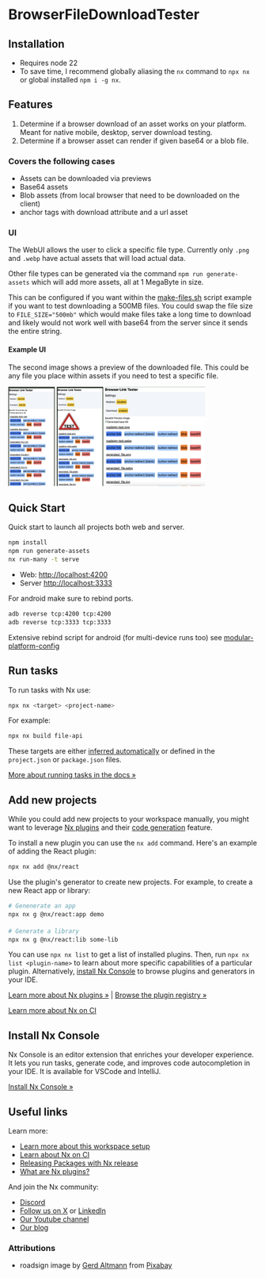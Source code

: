 # BrowserFileDownloadTester

<!-- <a alt="Nx logo" href="https://nx.dev" target="_blank" rel="noreferrer"><img src="https://raw.githubusercontent.com/nrwl/nx/master/images/nx-logo.png" width="45"></a>

✨ Your new, shiny [Nx workspace](https://nx.dev) is almost ready ✨.

[Learn more about this workspace setup and its capabilities](https://nx.dev/getting-started/intro#learn-nx?utm_source=nx_project&amp;utm_medium=readme&amp;utm_campaign=nx_projects) or run `npx nx graph` to visually explore what was created. Now, let's get you up to speed!

## Finish your CI setup

[Click here to finish setting up your workspace!](https://cloud.nx.app/connect/Vx4mJkaNNu) -->

## Installation

- Requires node 22
- To save time, I recommend globally aliasing the `nx` command to `npx nx` or global installed `npm i -g nx`.

## Features

1. Determine if a browser download of an asset works on your platform. Meant for native mobile, desktop, server download testing.
2. Determine if a browser asset can render if given base64 or a blob file.

### Covers the following cases

- Assets can be downloaded via previews
- Base64 assets
- Blob assets (from local browser that need to be downloaded on the client)
- anchor tags with download attribute and a url asset

### UI

The WebUI allows the user to click a specific file type. Currently only `.png` and `.webp` have actual assets that will load actual data.

Other file types can be generated via the command `npm run generate-assets` which will add more assets, all at 1 MegaByte in size.

This can be configured if you want within the [make-files.sh](scripts/make-files.sh) script example if you want to test downloading a 500MB files. You could swap the file size to `FILE_SIZE="500mb"` which would make files take a long time to download and likely would not work well with base64 from the server since it sends the entire string.

#### Example UI

The second image shows a preview of the downloaded file. This could be any file you place within assets if you need to test a specific file.

<img alt="Tester UI with no preview" src="./docs/images/browser-link-tester-preview.png" height="200" style="max-height:300px;max-width:20%;" />
<img alt="Tester UI with preview" src="./docs/images/browser-link-tester-with-image-resolved.png" height="200" style="max-height:300px;max-width:20%;" />
<img alt="Tester UI with preview" src="./docs/images/browser-link-tester-large.png" height="200" style="max-height:300px;max-width:40%;" />

## Quick Start

Quick start to launch all projects both web and server.

```sh
npm install
npm run generate-assets
nx run-many -t serve
```

- Web: <http://localhost:4200>
- Server <http://localhost:3333>

For android make sure to rebind ports.

```sh
adb reverse tcp:4200 tcp:4200
adb reverse tcp:3333 tcp:3333
```

Extensive rebind script for android (for multi-device runs too) see [modular-platform-config](https://github.com/FrederickEngelhardt/modular-platform-config/blob/main/src/zsh/plugins/android/android-adb.zsh)

## Run tasks

To run tasks with Nx use:

```sh
npx nx <target> <project-name>
```

For example:

```sh
npx nx build file-api
```

These targets are either [inferred automatically](https://nx.dev/concepts/inferred-tasks?utm_source=nx_project&utm_medium=readme&utm_campaign=nx_projects) or defined in the `project.json` or `package.json` files.

[More about running tasks in the docs &raquo;](https://nx.dev/features/run-tasks?utm_source=nx_project&utm_medium=readme&utm_campaign=nx_projects)

## Add new projects

While you could add new projects to your workspace manually, you might want to leverage [Nx plugins](https://nx.dev/concepts/nx-plugins?utm_source=nx_project&utm_medium=readme&utm_campaign=nx_projects) and their [code generation](https://nx.dev/features/generate-code?utm_source=nx_project&utm_medium=readme&utm_campaign=nx_projects) feature.

To install a new plugin you can use the `nx add` command. Here's an example of adding the React plugin:

```sh
npx nx add @nx/react
```

Use the plugin's generator to create new projects. For example, to create a new React app or library:

```sh
# Genenerate an app
npx nx g @nx/react:app demo

# Generate a library
npx nx g @nx/react:lib some-lib
```

You can use `npx nx list` to get a list of installed plugins. Then, run `npx nx list <plugin-name>` to learn about more specific capabilities of a particular plugin. Alternatively, [install Nx Console](https://nx.dev/getting-started/editor-setup?utm_source=nx_project&utm_medium=readme&utm_campaign=nx_projects) to browse plugins and generators in your IDE.

[Learn more about Nx plugins &raquo;](https://nx.dev/concepts/nx-plugins?utm_source=nx_project&utm_medium=readme&utm_campaign=nx_projects) | [Browse the plugin registry &raquo;](https://nx.dev/plugin-registry?utm_source=nx_project&utm_medium=readme&utm_campaign=nx_projects)

[Learn more about Nx on CI](https://nx.dev/ci/intro/ci-with-nx#ready-get-started-with-your-provider?utm_source=nx_project&utm_medium=readme&utm_campaign=nx_projects)

## Install Nx Console

Nx Console is an editor extension that enriches your developer experience. It lets you run tasks, generate code, and improves code autocompletion in your IDE. It is available for VSCode and IntelliJ.

[Install Nx Console &raquo;](https://nx.dev/getting-started/editor-setup?utm_source=nx_project&utm_medium=readme&utm_campaign=nx_projects)

## Useful links

Learn more:

- [Learn more about this workspace setup](https://nx.dev/getting-started/intro#learn-nx?utm_source=nx_project&utm_medium=readme&utm_campaign=nx_projects)
- [Learn about Nx on CI](https://nx.dev/ci/intro/ci-with-nx?utm_source=nx_project&utm_medium=readme&utm_campaign=nx_projects)
- [Releasing Packages with Nx release](https://nx.dev/features/manage-releases?utm_source=nx_project&utm_medium=readme&utm_campaign=nx_projects)
- [What are Nx plugins?](https://nx.dev/concepts/nx-plugins?utm_source=nx_project&utm_medium=readme&utm_campaign=nx_projects)

And join the Nx community:

- [Discord](https://go.nx.dev/community)
- [Follow us on X](https://twitter.com/nxdevtools) or [LinkedIn](https://www.linkedin.com/company/nrwl)
- [Our Youtube channel](https://www.youtube.com/@nxdevtools)
- [Our blog](https://nx.dev/blog?utm_source=nx_project&utm_medium=readme&utm_campaign=nx_projects)

### Attributions

- roadsign image by <a href="https://pixabay.com/users/geralt-9301/?utm_source=link-attribution&utm_medium=referral&utm_campaign=image&utm_content=361514">Gerd Altmann</a> from <a href="https://pixabay.com//?utm_source=link-attribution&utm_medium=referral&utm_campaign=image&utm_content=361514">Pixabay</a>
